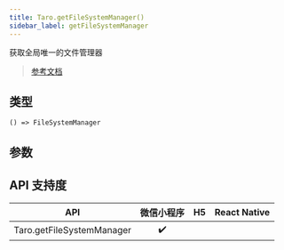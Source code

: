 ```yaml
---
title: Taro.getFileSystemManager()
sidebar_label: getFileSystemManager
---
```


获取全局唯一的文件管理器

> [参考文档](https://developers.weixin.qq.com/miniprogram/dev/api/file/wx.getFileSystemManager.html)

## 类型

```tsx
() => FileSystemManager
```

## 参数

## API 支持度

|            API            | 微信小程序 | H5 | React Native |
|:-------------------------:|:-----:|:--:|:------------:|
| Taro.getFileSystemManager |  ✔️   |    |              |
